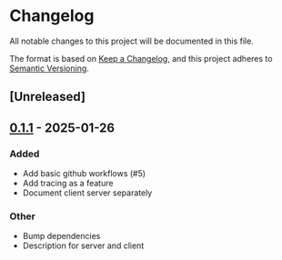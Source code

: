 # Changelog

All notable changes to this project will be documented in this file.

The format is based on [Keep a Changelog](https://keepachangelog.com/en/1.0.0/),
and this project adheres to [Semantic Versioning](https://semver.org/spec/v2.0.0.html).

## [Unreleased]

## [0.1.1](https://github.com/girstenbrei/miltr/compare/miltr-common-v0.1.0...miltr-common-v0.1.1) - 2025-01-26

### Added

- Add basic github workflows (#5)
- Add tracing as a feature
- Document client server separately

### Other

- Bump dependencies
- Description for server and client
